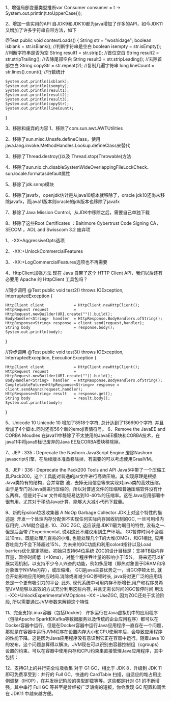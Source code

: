 1、增强局部变量类型推断var
Consumer<String> consumer = t -> System.out.println(t.toUpperCase());

2、增加一些实用的API
      自JDK9和JDK10都为java增加了许多的API，如今JDK11又增加了许多字符串自带方法，如下

@Test
public void contextLoads() {
    String str = "woshidage";
    boolean isblank = str.isBlank();  //判断字符串是空白
    boolean isempty = str.isEmpty();  //判断字符串是否为空
    String  result1 = str.strip();    //首位空白
    String  result2 = str.stripTrailing();  //去除尾部空白
    String  result3 = str.stripLeading();  //去除首部空白
    String  copyStr = str.repeat(2);  //复制几遍字符串
    long  lineCount = str.lines().count();  //行数统计

    System.out.println(isblank);
    System.out.println(isempty);
    System.out.println(result1);
    System.out.println(result2);
    System.out.println(result3);
    System.out.println(copyStr);
    System.out.println(lineCount);
}

3、移除和废弃的内容
1、移除了com.sun.awt.AWTUtilities

2、移除了sun.misc.Unsafe.defineClass，使用java.lang.invoke.MethodHandles.Lookup.defineClass来替代

3、移除了Thread.destroy()以及 Thread.stop(Throwable)方法

4、移除了sun.nio.ch.disableSystemWideOverlappingFileLockCheck、sun.locale.formatasdefault属性

5、移除了jdk.snmp模块

6、移除了javafx，openjdk估计是从java10版本就移除了，oracle jdk10还尚未移除javafx，而java11版本则oracle的jdk版本也移除了javafx

7、移除了Java Mission Control，从JDK中移除之后，需要自己单独下载

8、移除了这些Root Certificates ：Baltimore Cybertrust Code Signing CA，SECOM ，AOL and Swisscom
3.2 废弃项

1、-XX+AggressiveOpts选项

2、-XX:+UnlockCommercialFeatures

3、-XX:+LogCommercialFeatures选项也不再需要

4、HttpClient加强方法
      现在 Java 自带了这个 HTTP Client API，我们以后还有必要用 Apache 的 HttpClient 工具包吗？

//同步调用
@Test
public void test2() throws IOException, InterruptedException {

    HttpClient client             = HttpClient.newHttpClient();
    HttpRequest request           = HttpRequest.newBuilder(URI.create("")).build();
    BodyHandler<String>  handler  = HttpResponse.BodyHandlers.ofString();
    HttpResponse<String> response = client.send(request,handler);
    String body                   = response.body();
    System.out.println(body);
}

//异步调用
@Test
public void test3() throws IOException, InterruptedException, ExecutionException {

    HttpClient client             = HttpClient.newHttpClient();
    HttpRequest request           = HttpRequest.newBuilder(URI.create("")).build();
    BodyHandler<String>  handler  = HttpResponse.BodyHandlers.ofString();
    CompletableFuture<HttpResponse<String>> response = client.sendAsync(request,handler);
    HttpResponse<String> result   = response.get();
    String body                   = result.body();
    System.out.println(body);
}

5、Unicode 10
      Unicode 10 增加了8518个字符, 总计达到了136690个字符. 并且增加了4个脚本.同时还有56个新的emoji表情符号。
6、Remove the JavaEE and CORBA Moudles
      在java11中移除了不太使用的JavaEE模块和CORBA技术，在java11中将java9标记废弃的Java EE及CORBA模块移除掉。

7、JEP : 335 : Deprecate the Nashorn JavaScript Engine
      废除Nashorn javascript引擎，在后续版本准备移除掉，有需要的可以考虑使用GraalVM。

8、JEP : 336 : Deprecate the Pack200 Tools and API
      Java5中带了一个压缩工具:Pack200，这个工具能对普通的jar文件进行高效压缩。其  实现原理是根据Java类特有的结构，合并常数  池，去掉无用信息等来实现对java类的高效压缩。由于是专门对Java类进行压缩的，所以对普通文件的压缩和普通压缩软件没有什么两样，但是对于Jar  文件却能轻易达到10-40%的压缩率。这在Java应用部署中很有用，尤其对于移动Java计算，能够大大减小代码下载量。

9、新的Epsilon垃圾收集器
      A NoOp Garbage Collector JDK上对这个特性的描述是: 开发一个处理内存分配但不实现任何实际内存回收机制的GC, 一旦可用堆内存用完, JVM就会退出.
10、ZGC
ZGC, 这应该是JDK11最为瞩目的特性, 没有之一. 但是后面带了Experimental, 说明这还不建议用到生产环境。
    GC暂停时间不会超过10ms，既能处理几百兆的小堆, 也能处理几个T的大堆(OMG)，和G1相比, 应用吞吐能力不会下降超过15%，为未来的GC功能和利用colord指针以及Load barriers优化奠定基础，初始只支持64位系统
    ZGC的设计目标是：支持TB级内存容量，暂停时间低（<10ms），对整个程序吞吐量的影响小于15%。 将来还可以扩展实现机制，以支持不少令人兴奋的功能，例如多层堆（即热对象置于DRAM和冷对象置于NVMe闪存），或压缩堆。
    GC是java主要优势之一，当GC停顿太长, 就会开始影响应用的响应时间.消除或者减少GC停顿时长, java将对更广泛的应用场景是一个更有吸引力的平台. 此外, 现代系统中可用内存不断增长,用户和程序员希望JVM能够以高效的方式充分利用这些内存, 并且无需长时间的GC暂停时间
      用法 : -XX:+UnlockExperimentalVMOptions –XX:+UseZGC, 因为ZGC还处于实验阶段, 所以需要通过JVM参数来解锁这个特性

11、完全支持Linux容器（包括Docker）
      许多运行在Java虚拟机中的应用程序（包括Apache Spark和Kafka等数据服务以及传统的企业应用程序）都可以在Docker容器中运行。但是在Docker容器中运行Java应用程序一直存在一个问题，那就是在容器中运行JVM程序在设置内存大小和CPU使用率后，会导致应用程序的性能下降。这是因为Java应用程序没有意识到它正在容器中运行。随着Java 10的发布，这个问题总算得以解决，JVM现在可以识别由容器控制组（cgroups）设置的约束。可以在容器中使用内存和CPU约束来直接管理Java应用程序，其中包括：

12、支持G1上的并行完全垃圾收集
      对于 G1 GC，相比于 JDK 8，升级到 JDK 11 即可免费享受到：并行的 Full GC，快速的 CardTable 扫描，自适应的堆占用比例调整（IHOP），在并发标记阶段的类型卸载等等。这些都是针对 G1 的不断增强，其中串行 Full GC 等甚至是曾经被广泛诟病的短板，你会发现 GC 配置和调优在 JDK11 中越来越方便。


